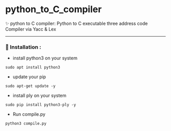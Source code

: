 # python_to_C_compiler

:sparkles: python to C compiler: Python to C executable three address code Compiler via Yacc & Lex

<hr>

### :wrench: Installation :

* install python3 on your system
```
sudo apt install python3
```
* update your pip 
```
sudo apt-get update -y
```
* install ply on your system
```
sudo pip install python3-ply -y
```
* Run compile.py
```
python3 compile.py
```
